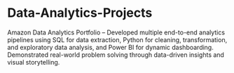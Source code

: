 # Data-Analytics-Projects
Amazon Data Analytics Portfolio – Developed multiple end-to-end analytics pipelines using SQL for data extraction, Python for cleaning, transformation, and exploratory data analysis, and Power BI for dynamic dashboarding. Demonstrated real-world problem solving through data-driven insights and visual storytelling.
